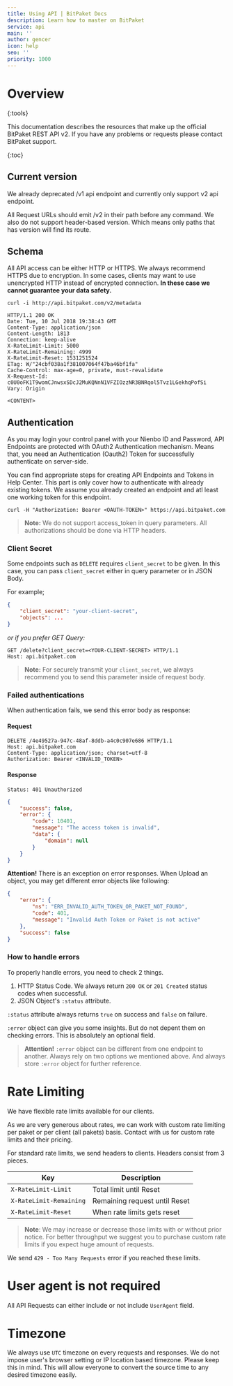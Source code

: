```yaml
---
title: Using API | BitPaket Docs
description: Learn how to master on BitPaket
service: api
main: ''
author: gencer
icon: help
seo: ''
priority: 1000
---
```


# Overview
{:tools}

This documentation describes the resources that make up the official BitPaket REST API v2. If you have any problems or requests please contact BitPaket support.

{:toc}

## Current version

We already deprecated /v1 api endpoint and currently only support v2 api endpoint.

All Request URLs should emit /v2 in their path before any command. We also do not support header-based version. Which means only paths that has version will find its route.

## Schema

All API access can be either HTTP or HTTPS. We always recommend HTTPS due to encryption. In some cases, clients may want to use unencrypted HTTP instead of encrypted connection. **In these case we cannot guarantee your data safety.**

```shell
curl -i http://api.bitpaket.com/v2/metadata

HTTP/1.1 200 OK
Date: Tue, 10 Jul 2018 19:38:43 GMT
Content-Type: application/json
Content-Length: 1813
Connection: keep-alive
X-RateLimit-Limit: 5000
X-RateLimit-Remaining: 4999
X-RateLimit-Reset: 1531251524
ETag: W/"24cbf038a1f381007064f47ba46bf1fa"
Cache-Control: max-age=0, private, must-revalidate
X-Request-Id: c0U0oFK1T9womCJnwsxSDcJ2MuKQNnN1VFZIOzzNR3BNRqol5Tvz1LGekhqPofSi
Vary: Origin

<CONTENT>
```


## Authentication

As you may login your control panel with your Nienbo ID and Password, API Endpoints are protected with OAuth2 Authentication mechanism. Means that, you need an Authentication (Oauth2) Token for successfully authenticate on server-side.

You can find appropriate steps for creating API Endpoints and Tokens in Help Center. This part is only cover how to authenticate with already existing tokens. We assume you already created an endpoint and atl least one working token for this endpoint.

```shell
curl -H "Authorization: Bearer <OAUTH-TOKEN>" https://api.bitpaket.com
```

> **Note:** We do not support access_token in query parameters. All authorizations should be done via HTTP headers.

### Client Secret

Some endpoints such as `DELETE` requires `client_secret` to be given. In this case, you can pass `client_secret` either in query parameter or in JSON Body.

For example;

```json
{
    "client_secret": "your-client-secret",
    "objects": ...
}
```

*or if you prefer GET Query:*

```http
GET /delete?client_secret=<YOUR-CLIENT-SECRET> HTTP/1.1
Host: api.bitpaket.com
```

> **Note:** For securely transmit your `client_secret`, we always recommend you to send this parameter inside of request body.

### Failed authentications

When authentication fails, we send this error body as response:

#### Request

```http
DELETE /4e49527a-947c-48af-8ddb-a4c0c907e686 HTTP/1.1
Host: api.bitpaket.com
Content-Type: application/json; charset=utf-8
Authorization: Bearer <INVALID_TOKEN>
```

#### Response

```
Status: 401 Unauthorized
```

```json
{
	"success": false,
	"error": {
		"code": 10401,
		"message": "The access token is invalid",
		"data": {
			"domain": null
		}
	}
}
```

**Attention!** There is an exception on error responses. When Upload an object, you may get different error objects like following:

```json
{
	"error": {
		"ns": "ERR_INVALID_AUTH_TOKEN_OR_PAKET_NOT_FOUND",
		"code": 401,
		"message": "Invalid Auth Token or Paket is not active"
	},
	"success": false
}
```

### How to handle errors

To properly handle errors, you need to check 2 things.

1. HTTP Status Code. We always return `200 OK` or `201 Created` status codes when successful.
2. JSON Object's `:status` attribute. 

`:status` attribute always returns `true` on success and `false` on failure.

`:error` object can give you some insights. But do not depent them on checking errors. This is absolutely an optional field.

> **Attention!** `:error` object can be different from one endpoint to another. Always rely on two options we mentioned above. And always store `:error` object for further reference.

# Rate Limiting

We have flexible rate limits available for our clients.

As we are very generous about rates, we can work with custom rate limiting per paket or per client (all pakets) basis. Contact with us for custom rate limits and their pricing.

For standard rate limits, we send headers to clients. Headers consist from 3 pieces.

| Key                     | Description              |
| ----------------------- | ------------------------ |
| `X-RateLimit-Limit`     | Total limit until Reset |
| `X-RateLimit-Remaining` | Remaining request until Reset |
| `X-RateLimit-Reset` | When rate limits gets reset |

> **Note**: We may increase or decrease those limits with or without prior notice. For better throughput we suggest you to purchase custom rate limits if you expect huge amount of requests.

We send `429 - Too Many Requests` error if you reached these limits.

# User agent is **not** required

All API Requests can either include or not include `UserAgent` field.

# Timezone

We always use `UTC` timezone on every requests and responses. We do not impose user's browser setting or IP location based timezone. Please keep this in mind. This will allow everyone to convert the source time to any desired timezone easily.
